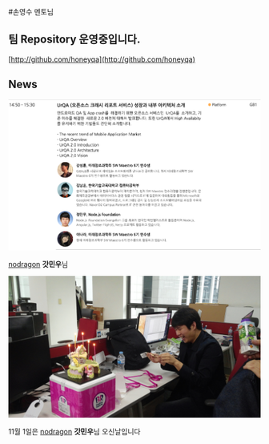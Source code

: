 #손영수 멘토님

## 팀 Repository 운영중입니다.
[http://github.com/honeyqa](http://github.com/honeyqa)


## News
![node](./honey.png)

[nodragon](https://github.com/JungMinu) **갓민우**님

![성훈이가 선물해준 케익](./nodragon_birthday.jpg)

11월 1일은 [nodragon](https://github.com/JungMinu) **갓민우**님 오신날입니다
